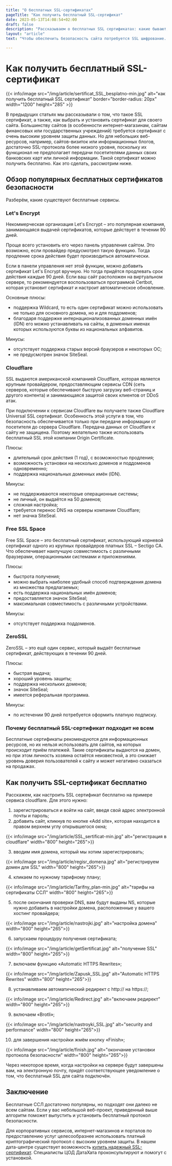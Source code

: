 ```yaml
---
title: "О бесплатных SSL-сертификатах"
pageTitle: "Как получить бесплатный SSL-сертификат"
date: 2023-05-13T14:08:54+02:00
draft: false
description: "Рассказываем о бесплатных SSL сертификатах: какие бывают, кто выпускает, для каких сайтов они подходят и как установить бесплатный сертификатах на свой веб-сайт. Читайте в нашем Блоге"
layout: "article"
text: "Чтобы обеспечить безопасность сайта потребуется SSL шифрование. Получить SSL сертификат бесплатно несложно. Расскажем, как это сделать."

---
```


# Как получить бесплатный SSL-сертификат


{{< info/image src="/img/article/sertificat_SSL_besplatno-min.jpg" alt="как получить бесплатный SSL сертификат"
border="border-radius: 20px" width="1200" height="285" >}}

В предыдущих статьях мы рассказывали о том, что такое SSL сертификат, а также, как выбрать и установить сертификат для
своего сайта. Большинству сайтов (в особенности интернет-магазинам, сайтам финансовых или государственных учреждений)
требуется сертификат с очень высоким уровнем защиты данных. Но для небольших веб-ресурсов, например, сайтов-визиток или
информационных блогов, достаточно SSL-протокола более низкого уровня, поскольку их функционал не предполагает передачи
посетителями данных своих банковских карт или личной информации. Такой сертификат можно получить бесплатно. Как это
сделать, рассмотрим ниже.

## Обзор популярных бесплатных сертификатов безопасности

Разберём, какие существуют бесплатные сервисы.

### Let's Encrypt

Некоммерческая организация Let's Encrypt – это популярная компания, занимающаяся выдачей сертификатов, которые действует
в течении 90 дней.

Проще всего установить его через панель управления сайтом. Это возможно, если провайдер предусмотрел такую функцию.
Тогда продление срока действия будет производиться автоматически.

Если в панели управления нет этой функции, можно добавить сертификат Let's Encrypt вручную. Но тогда придётся продлевать
срок действия каждые 90 дней. Если ваш сайт расположен на виртуальном сервере, то рекомендуется воспользоваться
программой Certbot, которая установит сертификат и настроит автоматическое обновление.

Основные плюсы:

* поддержка Wildcard, то есть один сертификат можно использовать не только для основного домена, но и для поддоменов;
* благодаря поддержке интернационализованных доменных имён (IDN) его можно устанавливать на сайты, в доменных именах
  которых используются буквы из национальных алфавитов.

Минусы:

* отсутствует поддержка старых версий браузеров и некоторых ОС;
* не предусмотрен значок SiteSeal.

### Cloudflare

SSL выдаются американской компанией Cloudflare, которая является крупным провайдером, предоставляющим сервисы CDN (сеть
серверов, которые обеспечивают быструю загрузку веб-страниц и другого контента) и занимающаяся защитой своих клиентов от
DDoS атак.

При подключении к сервисам Cloudflare вы получаете также Cloudflare Universal SSL сертификат. Особенность этой услуги в
том, что безопасность обеспечивается только при передаче информации от посетителя до сервера Cloudflare. Передача данных
от Cloudflare к сайту не защищена. Поэтому желательно также использовать бесплатный SSL этой компании Origin
Certificate.

Плюсы:

* длительный срок действия (1 год), с возможностью продления;
* возможность установки на несколько доменов и поддоменов одновременно;
* поддержка национальных доменных имён (IDN).

Минусы:

* не поддерживаются некоторые операционные системы;
* не личный, он выдаётся на 50 доменов;
* сложная настройка;
* требуется перенос DNS на серверы компании Cloudflare;
* нет значка SiteSeal.

### Free SSL Space

Free SSL Space – это бесплатный сертификат, использующий корневой сертификат одного из крупных провайдеров платных SSL –
Sectigo CA. Что обеспечивает наилучшую совместимость с различными браузерами, операционными системами и приложениями.

Плюсы:

* быстрота получения;
* можно выбрать наиболее удобный способ подтверждения домена из множества предлагаемых;
* есть поддержка национальных имён доменов;
* предоставляется значок SiteSeal;
* максимальная совместимость с различными устройствами.

Минусы:

* отсутствует поддержка поддоменов.

### ZeroSSL

ZeroSSL – это ещё один сервис, который выдаёт бесплатные сертификат, действующих в течении 90 дней.

Плюсы:

* быстрая выдача;
* хороший уровень защиты;
* поддержка нескольких доменов;
* значок SiteSeal;
* имеется реферальная программа.

Минусы:

* по истечении 90 дней потребуется оформить платную подписку.

### Почему бесплатный SSL-сертификат подходит не всем

Бесплатные сертификаты рекомендуются для информационных ресурсов, но их нельзя использовать для сайтов, на которых
происходит приём платежей. Такие сертификаты выдаются на домен, но при этом личность хозяина остаётся неизвестной, а это
снижает уровень доверия пользователей к сайту и может негативно сказаться на продажах.

## Как получить SSL-сертификат бесплатно

Расскажем, как настроить SSL сертификат бесплатно на примере сервиса cloudflare. Для этого нужно:

1. зарегистрироваться и войти на сайт, введя свой адрес электронной почты и пароль;
2. добавить сайт, кликнув по кнопке «Add site», которая находится в правом верхнем углу открывшегося окна;

{{< info/image src="/img/article/SSL_sertificat-min.jpg" alt="регистрация в cloudflare" width="800" height="265">}}

3. вводим имя домена, который мы хотим зарегистрировать;

{{< info/image src="/img/article/regisr_domena.jpg" alt="регистрируем домен для SSL" width="800" height="265">}}

4. кликаем по нужному тарифному плану;

{{< info/image src="/img/article/Tarifny_plan-min.jpg" alt="тарифы на сертификаты ССЛ" width="800" height="265">}}

5. после окончания проверки DNS, вам будут выданы NS, которые нужно добавить в настройки домена, расположенные у вашего
   хостинг провайдера;

{{< info/image src="/img/article/nastrojki.jpg" alt="настройка домена" width="800" height="265">}}

6. запускаем процедуру получения сертификата;

{{< info/image src="/img/article/getSertificat.jpg" alt="получение SSL" width="800" height="265">}}

7. включаем функцию «Automatic HTTPS Rewrites»;

{{< info/image src="/img/article/Zapusk_SSL.jpg" alt="Automatic HTTPS Rewrites" width="800" height="265">}}

8. устанавливаем автоматический редирект с http:// на https://;

{{< info/image src="/img/article/Redirect.jpg" alt="включаем редирект" width="800" height="265">}}

9. включаем «Brotli»;

{{< info/image src="/img/article/nastroyki_SSL.jpg" alt="security and performance" width="800" height="265">}}

10. для завершения настройки жмём кнопку «Finish»;

{{< info/image src="/img/article/finish.jpg" alt="окончание установки протокола безопасности" width="800" height="265">}}

Через некоторое время, когда настройки на сервере будут завершены вам, на электронную почту, придёт соответствующее
уведомление о том, что бесплатный SSL для сайта подключён.

## Заключение

Бесплатные ССЛ достаточно популярны, но подходят они далеко не всем сайтам. Если у вас небольшой веб-проект, приведенный
выше алгоритм поможет выпустить и установить бесплатный протокол безопасности.

Для корпоративных сервисов, интернет-магазинов и порталов по предоставлению услуг целесообразнее использовать платный
криптографический протокол с высоким уровнем защиты. В нашем дата-центре существует возможность [купить надежный
SSL-сертификат](https://www.datahata.by/services/other/ssl-sertifikatyi/). Специалисты ЦОД ДатаХата проконсультируют и помогут с установкой.
